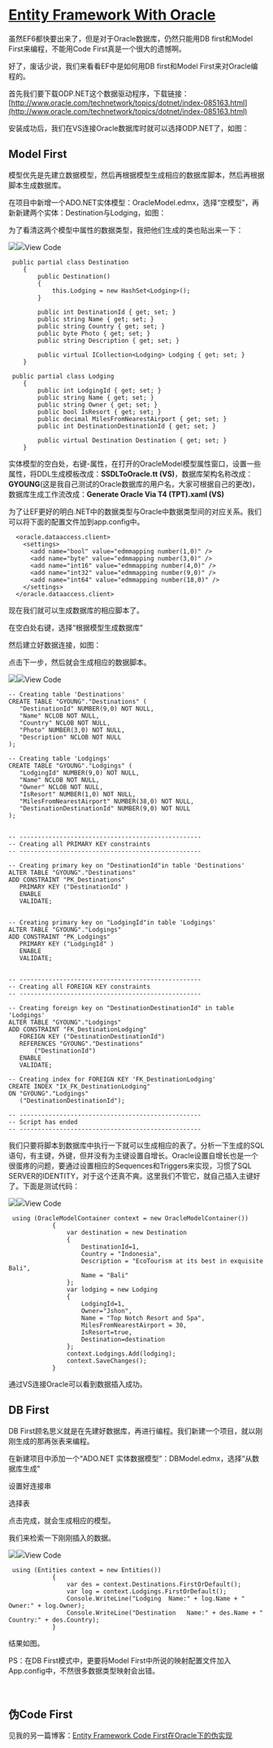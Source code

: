 [Entity Framework With Oracle](http://www.cnblogs.com/Gyoung/archive/2013/02/04/2881747.html)
=============================================================================================

虽然EF6都快要出来了，但是对于Oracle数据库，仍然只能用DB first和Model First来编程，不能用Code First真是一个很大的遗憾啊。

好了，废话少说，我们来看看EF中是如何用DB first和Model First来对Oracle编程的。

首先我们要下载ODP.NET这个数据驱动程序，下载链接：[http://www.oracle.com/technetwork/topics/dotnet/index-085163.html](http://www.oracle.com/technetwork/topics/dotnet/index-085163.html)

安装成功后，我们在VS连接Oracle数据库时就可以选择ODP.NET了，如图：

**Model First**
---------------

模型优先是先建立数据模型，然后再根据模型生成相应的数据库脚本，然后再根据脚本生成数据库。

在项目中新增一个ADO.NET实体模型：OracleModel.edmx，选择“空模型”，再新新建两个实体：Destination与Lodging，如图：

为了看清这两个模型中属性的数据类型，我把他们生成的类也贴出来一下：

![](http://images.cnblogs.com/OutliningIndicators/ContractedBlock.gif)![](http://images.cnblogs.com/OutliningIndicators/ExpandedBlockStart.gif)View Code

     public partial class Destination
        {
            public Destination()
            {
                this.Lodging = new HashSet<Lodging>();
            }
        
            public int DestinationId { get; set; }
            public string Name { get; set; }
            public string Country { get; set; }
            public byte Photo { get; set; }
            public string Description { get; set; }
        
            public virtual ICollection<Lodging> Lodging { get; set; }
        }

     public partial class Lodging
        {
            public int LodgingId { get; set; }
            public string Name { get; set; }
            public string Owner { get; set; }
            public bool IsResort { get; set; }
            public decimal MilesFromNearestAirport { get; set; }
            public int DestinationDestinationId { get; set; }
        
            public virtual Destination Destination { get; set; }
        }

实体模型的空白处，右键-属性，在打开的OracleModel模型属性窗口，设置一些属性，将DDL生成模板改成：**SSDLToOracle.tt (VS)**，数据库架构名称改成：**GYOUNG**(这是我自己测试的Oracle数据库的用户名，大家可根据自己的更改)，数据库生成工作流改成：**Generate Oracle Via T4 (TPT).xaml (VS)**

为了让EF更好的明白.NET中的数据类型与Oracle中数据类型间的对应关系。我们可以将下面的配置文件加到app.config中。

      <oracle.dataaccess.client>
        <settings>
          <add name="bool" value="edmmapping number(1,0)" />
          <add name="byte" value="edmmapping number(3,0)" />
          <add name="int16" value="edmmapping number(4,0)" />
          <add name="int32" value="edmmapping number(9,0)" />
          <add name="int64" value="edmmapping number(18,0)" />
        </settings>
      </oracle.dataaccess.client>

现在我们就可以生成数据库的相应脚本了。

在空白处右键，选择“根据模型生成数据库”

然后建立好数据连接，如图：

点击下一步，然后就会生成相应的数据脚本。

![](http://images.cnblogs.com/OutliningIndicators/ContractedBlock.gif)![](http://images.cnblogs.com/OutliningIndicators/ExpandedBlockStart.gif)View Code

    -- Creating table 'Destinations'
    CREATE TABLE "GYOUNG"."Destinations" (
       "DestinationId" NUMBER(9,0) NOT NULL,
       "Name" NCLOB NOT NULL,
       "Country" NCLOB NOT NULL,
       "Photo" NUMBER(3,0) NOT NULL,
       "Description" NCLOB NOT NULL
    );

    -- Creating table 'Lodgings'
    CREATE TABLE "GYOUNG"."Lodgings" (
       "LodgingId" NUMBER(9,0) NOT NULL,
       "Name" NCLOB NOT NULL,
       "Owner" NCLOB NOT NULL,
       "IsResort" NUMBER(1,0) NOT NULL,
       "MilesFromNearestAirport" NUMBER(38,0) NOT NULL,
       "DestinationDestinationId" NUMBER(9,0) NOT NULL
    );


    -- --------------------------------------------------
    -- Creating all PRIMARY KEY constraints
    -- --------------------------------------------------

    -- Creating primary key on "DestinationId"in table 'Destinations'
    ALTER TABLE "GYOUNG"."Destinations"
    ADD CONSTRAINT "PK_Destinations"
       PRIMARY KEY ("DestinationId" )
       ENABLE
       VALIDATE;


    -- Creating primary key on "LodgingId"in table 'Lodgings'
    ALTER TABLE "GYOUNG"."Lodgings"
    ADD CONSTRAINT "PK_Lodgings"
       PRIMARY KEY ("LodgingId" )
       ENABLE
       VALIDATE;


    -- --------------------------------------------------
    -- Creating all FOREIGN KEY constraints
    -- --------------------------------------------------

    -- Creating foreign key on "DestinationDestinationId" in table 'Lodgings'
    ALTER TABLE "GYOUNG"."Lodgings"
    ADD CONSTRAINT "FK_DestinationLodging"
       FOREIGN KEY ("DestinationDestinationId")
       REFERENCES "GYOUNG"."Destinations"
           ("DestinationId")
       ENABLE
       VALIDATE;

    -- Creating index for FOREIGN KEY 'FK_DestinationLodging'
    CREATE INDEX "IX_FK_DestinationLodging"
    ON "GYOUNG"."Lodgings"
       ("DestinationDestinationId");

    -- --------------------------------------------------
    -- Script has ended
    -- --------------------------------------------------

我们只要将脚本到数据库中执行一下就可以生成相应的表了。分析一下生成的SQL语句，有主键，外键，但并没有为主键设置自增长。Oracle设置自增长也是一个很蛋疼的问题，要通过设置相应的Sequences和Triggers来实现，习惯了SQL SERVER的IDENTITY，对于这个还真不爽。这里我们不管它，就自己插入主键好了。下面是测试代码：

![](http://images.cnblogs.com/OutliningIndicators/ContractedBlock.gif)![](http://images.cnblogs.com/OutliningIndicators/ExpandedBlockStart.gif)View Code

     using (OracleModelContainer context = new OracleModelContainer())
                {
                    var destination = new Destination
                    {
                        DestinationId=1,
                        Country = "Indonesia",
                        Description = "EcoTourism at its best in exquisite Bali",
                        Name = "Bali"
                    };
                    var lodging = new Lodging
                    {
                        LodgingId=1,
                        Owner="Jshon",
                        Name = "Top Notch Resort and Spa",
                        MilesFromNearestAirport = 30,
                        IsResort=true,
                        Destination=destination
                    };
                    context.Lodgings.Add(lodging);
                    context.SaveChanges();
                }

通过VS连接Oracle可以看到数据插入成功。

**DB First**
------------

DB First顾名思义就是在先建好数据库，再进行编程。我们新建一个项目，就以刚刚生成的那再张表来编程。

在新建项目中添加一个“ADO.NET 实体数据模型”：DBModel.edmx，选择“从数据库生成”

设置好连接串

选择表

点击完成，就会生成相应的模型。

我们来检索一下刚刚插入的数据。

![](http://images.cnblogs.com/OutliningIndicators/ContractedBlock.gif)![](http://images.cnblogs.com/OutliningIndicators/ExpandedBlockStart.gif)View Code

     using (Entities context = new Entities())
                {
                    var des = context.Destinations.FirstOrDefault();
                    var log = context.Lodgings.FirstOrDefault();
                    Console.WriteLine("Lodging  Name:" + log.Name + " Owner:" + log.Owner);
                    Console.WriteLine("Destination   Name:" + des.Name + " Country:" + des.Country);
                }

结果如图。

PS：在DB First模式中，更要将Model First中所说的映射配置文件加入App.config中，不然很多数据类型映射会出错。

 

**伪Code First**
----------------

见我的另一篇博客：[Entity Framework Code First在Oracle下的伪实现](http://www.cnblogs.com/Gyoung/archive/2013/06/12/3132630.html)

 

